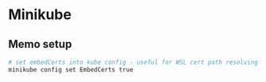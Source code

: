 # Minikube

## Memo setup

```bash
# set embedCerts into kube config - useful for WSL cert path resolving
minikube config set EmbedCerts true
```